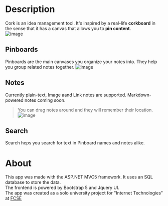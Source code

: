# Description
Cork is an idea management tool. It's inspired by a real-life **corkboard** in the sense that it has a canvas that allows you to **pin content**.  
![image](https://user-images.githubusercontent.com/41647331/179062915-7333196b-0a9b-4c6a-887e-5f2307e58742.png)

## Pinboards
Pinboards are the main canvases you organize your notes into. They help you group related notes together.
![image](https://user-images.githubusercontent.com/41647331/179063340-23194e38-ecf5-4616-87c4-c4cf2af25ab3.png)

## Notes
Currently plain-text, Image aand Link notes are supported. Markdown-powered notes coming soon.
> You can drag notes around and they will remember their location.
![image](https://user-images.githubusercontent.com/41647331/179063543-3560e49b-f3be-432b-b4ab-49d2bbc989df.png)

## Search
Search heps you search for text in Pinboard names and notes alike.

# About
This app was made with the ASP.NET MVC5 framework. It uses an SQL database to store the data.  
The frontend is powered by Bootstrap 5 and Jquery UI.   
The app was created as a solo university project for "Internet Technologies" at [FCSE](https://github.com/finki-mk)
